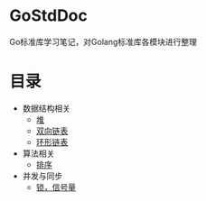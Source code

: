 # GoStdDoc
Go标准库学习笔记，对Golang标准库各模块进行整理
# 目录
* 数据结构相关
  * [堆](https://github.com/preytaren/GoStdDoc/blob/master/container/heap.md)
  * [双向链表](https://github.com/preytaren/GoStdDoc/blob/master/container/list.md)
  * [环形链表](https://github.com/preytaren/GoStdDoc/blob/master/container/ring.md)
* 算法相关
  * [排序](https://github.com/preytaren/GoStdDoc/blob/master/sort.md)
* 并发与同步
  * [锁，信号量](https://github.com/preytaren/GoStdDoc/blob/master/sync/sync.md)